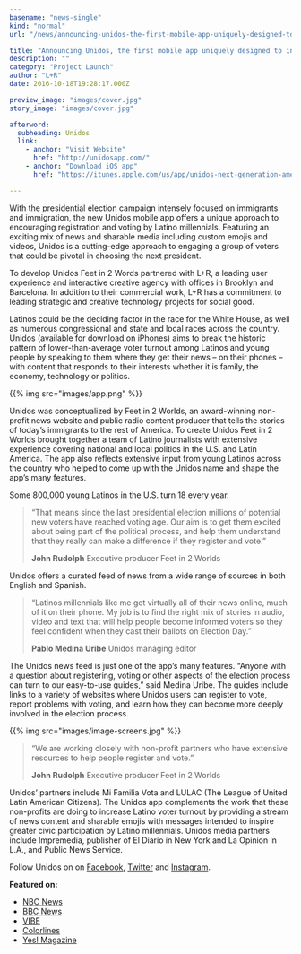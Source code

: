 ```yaml
---
basename: "news-single"
kind: "normal"
url: "/news/announcing-unidos-the-first-mobile-app-uniquely-designed-to-increase-voter-participation-by-latino-millennials.html"

title: "Announcing Unidos, the first mobile app uniquely designed to increase voter participation by Latino millennials"
description: ""
category: "Project Launch"
author: "L+R"
date: 2016-10-18T19:28:17.000Z

preview_image: "images/cover.jpg"
story_image: "images/cover.jpg"

afterword:
  subheading: Unidos
  link:
    - anchor: "Visit Website"
      href: "http://unidosapp.com/"
    - anchor: "Download iOS app"
      href: "https://itunes.apple.com/us/app/unidos-next-generation-american/id1120288742?ls=1&mt=8"

---
```


With the presidential election campaign intensely focused on immigrants and immigration, the new Unidos mobile app offers a unique approach to encouraging registration and voting by Latino millennials.  Featuring an exciting mix of news and sharable media including custom emojis and videos, Unidos is a cutting-edge approach to engaging a group of voters that could be pivotal in choosing the next president.

To develop Unidos Feet in 2 Words partnered with L+R, a leading user experience and interactive creative agency with offices in Brooklyn and Barcelona. In addition to their commercial work, L+R has a commitment to leading strategic and creative technology projects for social good.

Latinos could be the deciding factor in the race for the White House, as well as numerous congressional and state and local races across the country. Unidos (available for download on iPhones) aims to break the historic pattern of lower-than-average voter turnout among Latinos and young people by speaking to them where they get their news – on their phones – with content that responds to their interests whether it is family, the economy, technology or politics.

{{% img src="images/app.png" %}}

Unidos was conceptualized by Feet in 2 Worlds, an award-winning non-profit news website and public radio content producer that tells the stories of today’s immigrants to the rest of America.  To create Unidos Feet in 2 Worlds brought together a team of Latino journalists with extensive experience covering national and local politics in the U.S. and Latin America. The app also reflects extensive input from young Latinos across the country who helped to come up with the Unidos name and shape the app’s many features.

Some 800,000 young Latinos in the U.S. turn 18 every year.

> “That means since the last presidential election millions of potential new voters have reached voting age. Our aim is to get them excited about being part of the political process, and help them understand that they really can make a difference if they register and vote.”
>
> **John Rudolph**
> Executive producer
> Feet in 2 Worlds

Unidos offers a curated feed of news from a wide range of sources in both English and Spanish.  

> “Latinos millennials like me get virtually all of their news online, much of it on their phone. My job is to find the right mix of stories in audio, video and text that will help people become informed voters so they feel confident when they cast their ballots on Election Day.”
>
> **Pablo Medina Uribe**
> Unidos managing editor

The Unidos news feed is just one of the app’s many features. “Anyone with a question about registering, voting or other aspects of the election process can turn to our easy-to-use guides,” said Medina Uribe. The guides include links to a variety of websites where Unidos users can register to vote, report problems with voting, and learn how they can become more deeply involved in the election process.

{{% img src="images/image-screens.jpg" %}}

> “We are working closely with non-profit partners who have extensive resources to help people register and vote.”
>
> **John Rudolph**
> Executive producer
> Feet in 2 Worlds

Unidos’ partners include Mi Familia Vota and LULAC (The League of United Latin American Citizens).  The Unidos app complements the work that these non-profits are doing to increase Latino voter turnout by providing a stream of news content and sharable emojis with messages intended to inspire greater civic participation by Latino millennials.
Unidos media partners include Impremedia, publisher of El Diario in New York and La Opinion in L.A., and Public News Service.

Follow Unidos on on [Facebook](https://www.facebook.com/Unidos-902547129859342/?fref=ts), [Twitter](https://twitter.com/Unidosapp) and [Instagram](https://www.instagram.com/unidosapp/).

**Featured on:**

* [NBC News](https://www.nbcnews.com/news/latino/want-engage-young-latino-voters-there-are-apps-n602661)
* [BBC News](http://www.bbc.com/news/technology-36977279)
* [VIBE](https://www.vibe.com/2016/07/engage-young-latino-voters-apps/)
* [Colorlines](https://www.colorlines.com/articles/new-app-shoots-mobilize-latino-millenials-ahead-general-election)
* [Yes! Magazine](http://www.yesmagazine.org/people-power/new-voting-app-aims-to-improve-turnout-of-young-latinos-08012016)

